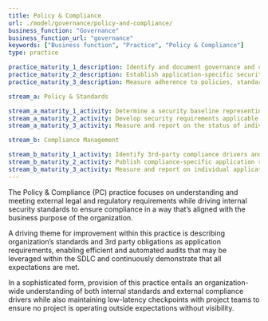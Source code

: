 ```yaml
---
title: Policy & Compliance
url: ./model/governance/policy-and-compliance/
business_function: "Governance"
business_function_url: "governance"
keywords: ["Business function", "Practice", "Policy & Compliance"]
type: practice

practice_maturity_1_description: Identify and document governance and compliance drivers relevant to the organization.
practice_maturity_2_description: Establish application-specific security and compliance baseline.
practice_maturity_3_description: Measure adherence to policies, standards, and 3rd-party requirements.

stream_a: Policy & Standards

stream_a_maturity_1_activity: Determine a security baseline representing organization’s policies and standards.
stream_a_maturity_2_activity: Develop security requirements applicable to all applications.
stream_a_maturity_3_activity: Measure and report on the status of individual application’s adherence to policies and standards.

stream_b: Compliance Management

stream_b_maturity_1_activity: Identify 3rd-party compliance drivers and requirements and map to existing policies and standards.
stream_b_maturity_2_activity: Publish compliance-specific application requirements and test guidance.
stream_b_maturity_3_activity: Measure and report on individual application’s compliance with 3rd party requirements.
---
```


The Policy & Compliance (PC) practice focuses on understanding and meeting external legal and regulatory requirements while driving internal security standards to ensure compliance in a way that’s aligned with the business purpose of the organization.

A driving theme for improvement within this practice is describing organization’s standards and 3rd party obligations as application requirements, enabling efficient and automated audits that may be leveraged within the SDLC and continuously demonstrate that all expectations are met.

In a sophisticated form, provision of this practice entails an organization-wide understanding of both internal standards and external compliance drivers while also maintaining low-latency checkpoints with project teams to ensure no project is operating outside expectations without visibility.

